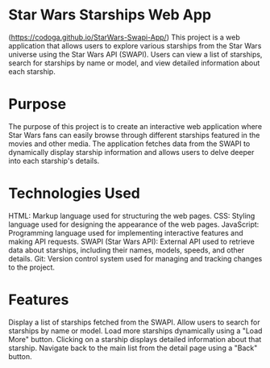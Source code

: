 # Star Wars Starships Web App
(https://codoga.github.io/StarWars-Swapi-App/)
This project is a web application that allows users to explore various starships from the Star Wars universe using the Star Wars API (SWAPI). Users can view a list of starships, search for starships by name or model, and view detailed information about each starship.

# Purpose
The purpose of this project is to create an interactive web application where Star Wars fans can easily browse through different starships featured in the movies and other media. The application fetches data from the SWAPI to dynamically display starship information and allows users to delve deeper into each starship's details.

# Technologies Used
HTML: Markup language used for structuring the web pages.
CSS: Styling language used for designing the appearance of the web pages.
JavaScript: Programming language used for implementing interactive features and making API requests.
SWAPI (Star Wars API): External API used to retrieve data about starships, including their names, models, speeds, and other details.
Git: Version control system used for managing and tracking changes to the project.

# Features
Display a list of starships fetched from the SWAPI.
Allow users to search for starships by name or model.
Load more starships dynamically using a "Load More" button.
Clicking on a starship displays detailed information about that starship.
Navigate back to the main list from the detail page using a "Back" button.
